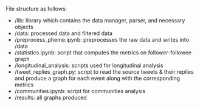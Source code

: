 File structure as follows:
 - /lib: library which contains the data manager, parser, and necessary objects
 - /data: processed data and filtered data
 - /preprocess_pheme.ipynb: preprocesses the raw data and writes into /data
 - /statistics.ipynb: script that computes the metrics on follower-followee graph
 - /longitudinal_analysis: scripts used for longitudinal analysis
 - /tweet_replies_graph.py: script to read the source tweets & their replies and produce a graph for each event along with the corresponding metrics
 - /communities.ipynb: script for communities analysis
 - /results: all graphs produced
